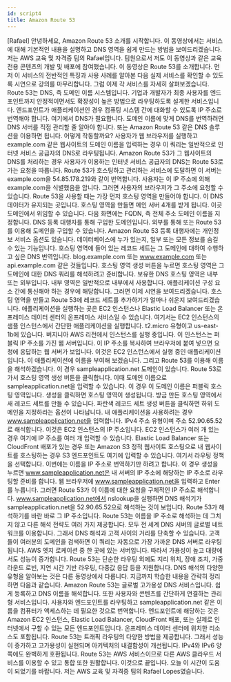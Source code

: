 ```yaml
---
id: script4
title: Amazon Route 53
---
```


[Rafael] 안녕하세요, Amazon Route 53 소개를 시작합니다. 이 동영상에서는 서비스에 대해 기본적인 내용을 설명하고 DNS 영역을 쉽게 만드는 방법을 보여드리겠습니다. 저는 AWS 교육 및 자격증 팀의 Rafael입니다. 팀원으로서 저도 이 동영상과 같은 교육 전용 콘텐츠의 개발 및 배포에 참여했습니다. 이 동영상은 Route 53를 소개합니다. 먼저 이 서비스의 전반적인 특징과 사용 사례를 알아본 다음 실제 서비스를 확인할 수 있도록 시연으로 강의를 마무리합니다. 그럼 이제 각 서비스를 자세히 살펴보겠습니다. Route 53는 DNS, 즉 도메인 이름 시스템입니다. 기업과 개발자가 최종 사용자를 엔드포인트까지 안정적이면서도 확장성이 높은 방법으로 라우팅하도록 설계한 서비스입니다. 엔드포인트가 애플리케이션인 경우 컴퓨팅 시스템 간에 대화할 수 있도록 IP 주소로 번역해야 합니다. 여기에서 DNS가 필요합니다. 도메인 이름에 맞게 DNS를 번역하려면 DNS 서버를 직접 관리할 줄 알아야 합니다. 또는 Amazon Route 53 같은 DNS 솔루션을 이용하면 됩니다. 어떻게 작동할까요? 사용자가 웹 브라우저를 실행하고 example.com 같은 웹사이트의 도메인 이름을 입력하는 경우 이 쿼리는 일반적으로 인터넷 서비스 공급자의 DNS로 라우팅됩니다. Amazon Route 53가 그 웹사이트의 DNS를 처리하는 경우 사용자가 이용하는 인터넷 서비스 공급자의 DNS는 Route 53로 가는 요청을 따릅니다. Route 53가 호스팅하고 관리하는 서비스에 도달하면 이 서버는 example.com을 54.85.178.219와 같이 번역합니다. 사용자는 이 IP 주소에 의해 example.com을 식별했음을 압니다. 그러면 사용자의 브라우저가 그 주소에 요청할 수 있습니다. Route 53을 사용할 때는 가장 먼저 호스팅 영역을 만들어야 합니다. 이 DNS 데이터가 유지되는 곳입니다. 호스팅 영역을 만들면 메인 서버 4개를 받게 됩니다. 이곳 도메인에서 위임할 수 있습니다. 다음 화면에는 FQDN, 즉 전체 주소 도메인 이름을 지정합니다. DNS 등록 대행자를 통해 구입한 도메인입니다. 외부를 통해 또는 Route 53를 이용해 도메인을 구입할 수 있습니다. Amazon Route 53 등록 대행자에는 개인정보 서비스 옵션도 있습니다. 데이터베이스에 누가 있는지, 일부 또는 모든 정보를 숨길 수 있는 기능입니다. 호스팅 영역에 들어 있는 레코드 세트는 그 도메인에 대하여 수행하고 싶은 DNS 번역입니다. blog.example.com 또는 www.example.com 또는 api.example.com 같은 것들입니다. 호스팅 영역 생성 버튼을 누르면 호스팅 영역은 그 도메인에 대한 DNS 쿼리를 해석하려고 준비합니다. 보유한 DNS 호스팅 영역은 내부 또는 외부입니다. 내부 영역은 일반적으로 내부에서 사용합니다. 애플리케이션 구성 요소 간에 통신해야 하는 경우에 해당합니다. 그러면 이제 시연을 보여드리겠습니다. 호스팅 영역을 만들고 Route 53에 레코드 세트를 추가하기가 얼마나 쉬운지 보여드리겠습니다. 애플리케이션을 실행하는 곳은 EC2 인스턴스나 Elastic Load Balancer 또는 온프레미스 데이터 센터의 온프레미스 서비스일 수 있습니다. 여기서는 EC2 인스턴스의 샘플 인스턴스에서 간단한 애플리케이션을 실행합니다. t2.micro 유형이고 us-east-1b에 있습니다. 버지니아 AWS 리전에서 인스턴스를 실행 중입니다. 이 인스턴스는 퍼블릭 IP 주소를 가진 웹 서버입니다. 이 IP 주소를 복사하여 브라우저에 붙여 넣으면 요청에 응답하는 웹 서버가 보입니다. 이것은 EC2 인스턴스에서 실행 중인 애플리케이션입니다. 이 애플리케이션에 이름을 부여해 보겠습니다. 그리고 Route 53를 이용해 이름을 해석하겠습니다. 이 경우 sampleapplication.net 도메인이 있습니다. Route 53로 가서 호스팅 영역 생성 버튼을 클릭합니다. 이때 도메인 이름으로 sampleapplication.net을 입력할 수 있습니다. 이 경우 이 도메인 이름은 퍼블릭 호스팅 영역입니다. 생성을 클릭하면 호스팅 영역이 생성됩니다. 방금 만든 호스팅 영역에서 새 레코드 세트를 만들 수 있습니다. 파란색 레코드 세트 생성 버튼을 클릭하면 하위 도메인을 지정하라는 옵션이 나타납니다. 내 애플리케이션을 사용하려는 경우 www.sampleapplication.net을 입력합니다. IPv4 주소 유형이며 주소 52.90.65.52로 해석합니다. 이것은 EC2 인스턴스의 IP 주소입니다. EC2 인스턴스가 여러 개 있는 경우 여기에 IP 주소를 여러 개 입력할 수 있습니다. Elastic Load Balancer 또는 CloudFront 배포가 있는 경우 또는 Amazon S3 정적 웹사이트 호스팅으로 내 웹사이트를 호스팅하는 경우 S3 엔드포인트도 여기에 입력할 수 있습니다. 여기서 라우팅 정책을 선택합니다. 이번에는 이름을 IP 주소로 번역하기만 하려고 합니다. 이 경우 생성을 누르면 www.sampleapplication.net은 내 서버의 IP 주소에 해당하는 IP 주소로 라우팅할 준비를 합니다. 웹 브라우저에 www.sampleapplication.net을 입력하고 Enter를 누릅니다. 그러면 Route 53가 이 이름에 대한 요청을 구체적인 IP 주소로 해석합니다. www.sampleapplication.net에서 nslookup을 실행하면 DNS 해석기가 sampleapplication.net을 52.90.65.52으로 해석하는 것이 보입니다. Route 53가 해석하기를 바란 바로 그 IP 주소입니다. Route 53는 이름을 IP 주소로 해석하는 데 그치지 않고 다른 해석 전략도 여러 가지 제공합니다. 모두 전 세계 DNS 서버의 글로벌 네트워크를 이용합니다. 그래서 DNS 해석과 고객 사이의 거리를 단축할 수 있습니다. 고객들이 여러분의 도메인을 검색하면 이 쿼리는 자동으로 가장 가까운 DNS 서버로 라우팅됩니다. AWS 엣지 로케이션 중 한 곳에 있는 서버입니다. 따라서 가용성이 높고 대량에서도 성능이 증가합니다. Route 53는 단순한 라우팅 외에도 지리 위치, 장애 조치, 가중 라운드 로빈, 지연 시간 기반 라우팅, 다중값 응답 등을 지원합니다. DNS 해석의 다양한 유형을 알아보는 것은 다른 동영상에서 다룹니다. 지금까지 학습한 내용을 간략히 정리하면 다음과 같습니다. Amazon Route 53는 글로벌 고가용성 DNS 서비스입니다. 쉽게 등록하고 DNS 이름을 해석합니다. 또한 사용자와 콘텐츠를 간단하게 연결하는 관리형 서비스입니다. 사용자와 엔드포인트를 라우팅하고 sampleapplication.net 같은 이름을 컴퓨터가 액세스하는 데 필요한 것으로 번역합니다. 엔드포인트에 해당하는 것은 Amazon EC2 인스턴스, Elastic Load Balancer, CloudFront 배포, 또는 실제로 인터넷에서 구할 수 있는 모든 엔드포인트입니다. 온프레미스 데이터 센터에 위치한 리소스도 포함됩니다. Route 53는 트래픽 라우팅의 다양한 방법을 제공합니다. 그래서 성능이 증가하고 고가용성이 실현되며 아키텍처의 내결함성이 개선됩니다. IPv4와 IPv6 양쪽에도 완벽하게 호환됩니다. Route 53는 AWS 서비스이므로 다른 AWS 클라우드 서비스를 이용할 수 있고 통합 또한 원활합니다. 이것으로 끝입니다. 오늘 이 시간이 도움이 되었기를 바랍니다. 저는 AWS 교육 및 자격증 팀의 Rafael Lopes였습니다.

